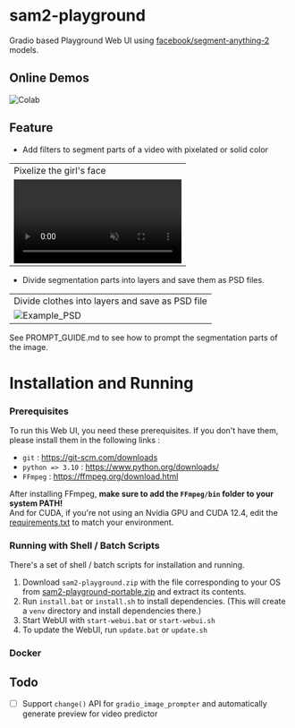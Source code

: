 # sam2-playground
Gradio based Playground Web UI using [facebook/segment-anything-2](https://github.com/facebookresearch/segment-anything-2) models.

## Online Demos
<div>
    <a href="https://colab.research.google.com/github/jhj0517/sam2-playground/blob/master/notebooks/sam2_playground.ipynb">
        <img src="https://colab.research.google.com/assets/colab-badge.svg" alt="Colab" style="display:inline-block;">
    </a>
</div>

## Feature
- Add filters to segment parts of a video with pixelated or solid color

<table>
  <tr>
    <td>Pixelize the girl's face</td>
  </tr>
  <tr>
    <td>
      <video controls autoplay loop src="https://github.com/user-attachments/assets/c5758970-dc15-4bc8-a918-8d3e8e44a73a" muted="false"></video>
    </td>
  </tr>
</table>

- Divide segmentation parts into layers and save them as PSD files.

<table>
  <tr>
    <td>Divide clothes into layers and save as PSD file</td>
  </tr>
  <tr>
    <td>
        <img src="https://github.com/jhj0517/sam2-playground/blob/master/docs/example_psd_file.png" alt="Example_PSD">
    </td>
  </tr>
</table>

See PROMPT_GUIDE.md to see how to prompt the segmentation parts of the image.

# Installation and Running
### Prerequisites
To run this Web UI, you need these prerequisites. If you don't have them, please install them in the following links :

- `git` : https://git-scm.com/downloads
- `python => 3.10` : https://www.python.org/downloads/ 
- `FFmpeg` : https://ffmpeg.org/download.html
 
After installing FFmpeg, **make sure to add the `FFmpeg/bin` folder to your system PATH!** <br>
And for CUDA, if you're not using an Nvidia GPU and CUDA 12.4, edit the [requirements.txt](https://github.com/jhj0517/sam2-playground/blob/master/requirements.txt) to match your environment.

### Running with Shell / Batch Scripts
There's a set of shell / batch scripts for installation and running. 

1. Download `sam2-playground.zip` with the file corresponding to your OS from [sam2-playground-portable.zip]() and extract its contents. 
2. Run `install.bat` or `install.sh` to install dependencies. (This will create a `venv` directory and install dependencies there.)
3. Start WebUI with `start-webui.bat` or `start-webui.sh` 
4. To update the WebUI, run `update.bat` or `update.sh`

### Docker


## Todo
- [ ] Support `change()` API for `gradio_image_prompter` and automatically generate preview for video predictor
